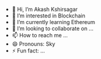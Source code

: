- 👋 Hi, I’m Akash Kshirsagar
- 👀 I’m interested in Blockchain
- 🌱 I’m currently learning Ethereum
- 💞️ I’m looking to collaborate on ...
- 📫 How to reach me ...
- 😄 Pronouns: Sky
- ⚡ Fun fact: ...

<!---
akashkshirsagar31/akashkshirsagar31 is a ✨ special ✨ repository because its `README.md` (this file) appears on your GitHub profile.
You can click the Preview link to take a look at your changes.
--->
